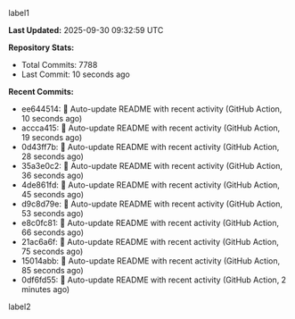 
label1 
<!-- ACTIVITY_START -->
**Last Updated:** 2025-09-30 09:32:59 UTC

**Repository Stats:**
- Total Commits: 7788
- Last Commit: 10 seconds ago

**Recent Commits:**
- ee644514: 🤖 Auto-update README with recent activity (GitHub Action, 10 seconds ago)
- accca415: 🤖 Auto-update README with recent activity (GitHub Action, 19 seconds ago)
- 0d43ff7b: 🤖 Auto-update README with recent activity (GitHub Action, 28 seconds ago)
- 35a3e0c2: 🤖 Auto-update README with recent activity (GitHub Action, 36 seconds ago)
- 4de861fd: 🤖 Auto-update README with recent activity (GitHub Action, 45 seconds ago)
- d9c8d79e: 🤖 Auto-update README with recent activity (GitHub Action, 53 seconds ago)
- e8c0fc81: 🤖 Auto-update README with recent activity (GitHub Action, 66 seconds ago)
- 21ac6a6f: 🤖 Auto-update README with recent activity (GitHub Action, 75 seconds ago)
- 15014abb: 🤖 Auto-update README with recent activity (GitHub Action, 85 seconds ago)
- 0df6fd55: 🤖 Auto-update README with recent activity (GitHub Action, 2 minutes ago)
<!-- ACTIVITY_END -->

label2
